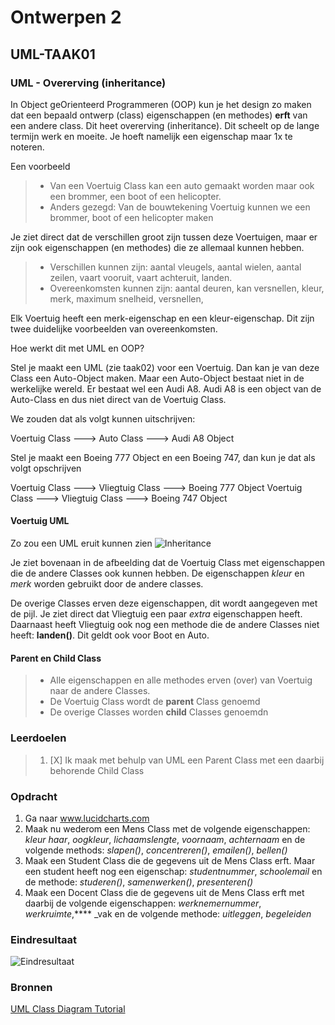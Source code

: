 # Ontwerpen 2

## UML-TAAK01

### UML - Overerving (inheritance)

In Object geOrienteerd Programmeren (OOP) kun je het design zo maken dat een bepaald ontwerp (class) eigenschappen (en methodes) __erft__ van een andere class. Dit heet overerving (inheritance). Dit scheelt op de lange termijn werk en moeite. Je hoeft namelijk een eigenschap maar 1x te noteren.

Een voorbeeld

> - Van een Voertuig Class kan een auto gemaakt worden maar ook een brommer, een boot of een helicopter.
> - Anders gezegd: Van de bouwtekening Voertuig kunnen we een brommer, boot of een helicopter maken

Je ziet direct dat de verschillen groot zijn tussen deze Voertuigen, maar er zijn ook eigenschappen (en methodes) die ze allemaal kunnen hebben.

> - Verschillen kunnen zijn: aantal vleugels, aantal wielen, aantal zeilen, vaart vooruit, vaart achteruit, landen.
> - Overeenkomsten kunnen zijn: aantal deuren, kan versnellen, kleur, merk, maximum snelheid, versnellen,

Elk Voertuig heeft een merk-eigenschap en een kleur-eigenschap. Dit zijn twee duidelijke voorbeelden van overeenkomsten.

Hoe werkt dit met UML en OOP?

Stel je maakt een UML (zie taak02) voor een Voertuig. Dan kan je van deze Class een Auto-Object maken. Maar een Auto-Object bestaat niet in de werkelijke wereld. Er bestaat wel een Audi A8. Audi A8 is een object van de Auto-Class en dus niet direct van de Voertuig Class.

We zouden dat als volgt kunnen uitschrijven:

Voertuig Class ---> Auto Class ---> Audi A8 Object

Stel je maakt een Boeing 777 Object en een Boeing 747, dan kun je dat als volgt opschrijven

Voertuig Class ---> Vliegtuig Class ---> Boeing 777 Object
Voertuig Class ---> Vliegtuig Class ---> Boeing 747 Object

#### Voertuig UML

Zo zou een UML eruit kunnen zien
![Inheritance](images/overerving.png)

Je ziet bovenaan in de afbeelding dat de Voertuig Class met eigenschappen die de andere Classes ook kunnen hebben.
De eigenschappen _kleur_ en _merk_ worden gebruikt door de andere classes.

De overige Classes erven deze eigenschappen, dit wordt aangegeven met de pijl. Je ziet direct dat Vliegtuig een paar _extra_ eigenschappen heeft. Daarnaast heeft Vliegtuig ook nog een methode die de andere Classes niet heeft: __landen()__. Dit geldt ook voor Boot en Auto.

#### Parent en Child Class

> - Alle eigenschappen en alle methodes erven (over) van Voertuig naar de andere Classes.
> - De Voertuig Class wordt de __parent__ Class genoemd
> - De overige Classes worden __child__ Classes genoemdn

### Leerdoelen

> 1. [X] Ik maak met behulp van UML een Parent Class met een daarbij behorende Child Class

### Opdracht

1. Ga naar www.lucidcharts.com
2. Maak nu wederom een Mens Class met de volgende eigenschappen: _kleur haar_, _oogkleur_, _lichaamslengte_, _voornaam_, _achternaam_ en de volgende methods: _slapen()_, _concentreren()_, _emailen()_, _bellen()_
3. Maak een Student Class die de gegevens uit de Mens Class erft. Maar een student heeft nog een eigenschap: _studentnummer_, _schoolemail_ en de methode: _studeren()_, _samenwerken()_, _presenteren()_
4. Maak een Docent Class die de gegevens uit de Mens Class erft met daarbij de volgende eigenschappen: _werknemernummer_, _werkruimte_,**** _vak en de volgende methode: _uitleggen_, _begeleiden_

### Eindresultaat

![Eindresultaat](images/eindresultaat.png)

### Bronnen

[UML Class Diagram Tutorial](https://youtu.be/UI6lqHOVHic)
